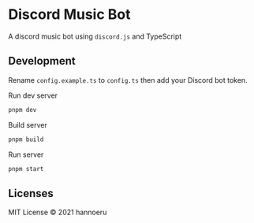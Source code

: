 # Discord Music Bot

A discord music bot using `discord.js` and TypeScript

## Development

Rename `config.example.ts` to `config.ts` then add your Discord bot token.

Run dev server

```bash
pnpm dev
```

Build server

```bash
pnpm build
```

Run server

```bash
pnpm start
```

## Licenses

MIT License © 2021 hannoeru